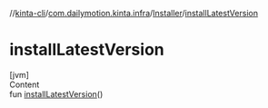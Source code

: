 //[kinta-cli](../../../index.md)/[com.dailymotion.kinta.infra](../index.md)/[Installer](index.md)/[installLatestVersion](install-latest-version.md)



# installLatestVersion  
[jvm]  
Content  
fun [installLatestVersion](install-latest-version.md)()  



